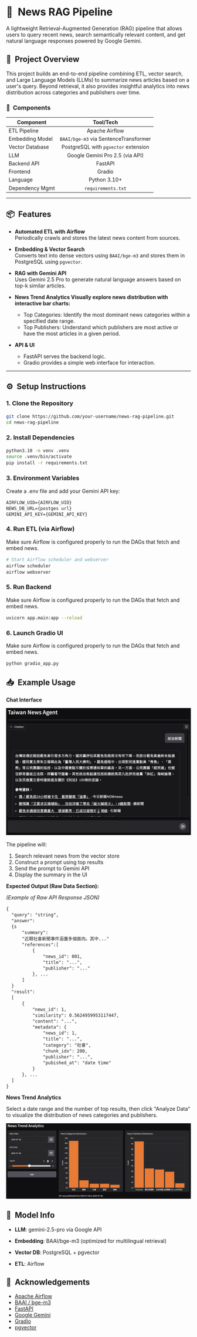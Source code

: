 # 📰 &nbsp;News RAG Pipeline

A lightweight Retrieval-Augmented Generation (RAG) pipeline that allows users to query recent news, search semantically relevant content, and get natural language responses powered by Google Gemini.

## 🚀 &nbsp;Project Overview

This project builds an end-to-end pipeline combining ETL, vector search, and Large Language Models (LLMs) to summarize news articles based on a user's query. Beyond retrieval, it also provides insightful analytics into news distribution across categories and publishers over time.

### 🔧 &nbsp;Components

| Component        | Tool/Tech                         |
|----------------|:---------------------------------:|
| ETL Pipeline     | Apache Airflow                    |
| Embedding Model  | `BAAI/bge-m3` via SentenceTransformer |
| Vector Database  | PostgreSQL with `pgvector` extension |
| LLM              | Google Gemini Pro 2.5 (via API)   |
| Backend API      | FastAPI                          |
| Frontend         | Gradio                           |
| Language         | Python 3.10+                     |
| Dependency Mgmt  | `requirements.txt`               |

---

## 📦 &nbsp;Features

- **Automated ETL with Airflow**  
  Periodically crawls and stores the latest news content from sources.

- **Embedding & Vector Search**  
  Converts text into dense vectors using `BAAI/bge-m3` and stores them in PostgreSQL using `pgvector`.

- **RAG with Gemini API**  
  Uses Gemini 2.5 Pro to generate natural language answers based on top-k similar articles.

- **News Trend Analytics Visually explore news distribution with interactive bar charts:**
  - Top Categories: Identify the most dominant news categories within a specified date range.
  - Top Publishers: Understand which publishers are most active or have the most articles in a given period.

- **API & UI**  
  - FastAPI serves the backend logic.  
  - Gradio provides a simple web interface for interaction.

---

## ⚙️ &nbsp;Setup Instructions

### 1. Clone the Repository

```bash
git clone https://github.com/your-username/news-rag-pipeline.git
cd news-rag-pipeline
```

### 2. Install Dependencies

```bash
python3.10 -m venv .venv
source .venv/bin/activate
pip install -r requirements.txt
```

###  3. Environment Variables

Create a .env file and add your Gemini API key:

```env
AIRFLOW_UID={AIRFLOW_UID}
NEWS_DB_URL={postges url}
GEMINI_API_KEY={GEMINI_API_KEY}
```

### 4. Run ETL (via Airflow)

Make sure Airflow is configured properly to run the DAGs that fetch and embed news.

```bash
# Start Airflow scheduler and webserver
airflow scheduler
airflow webserver
```

### 5. Run Backend

Make sure Airflow is configured properly to run the DAGs that fetch and embed news.

```bash
uvicorn app.main:app --reload
```

### 6. Launch Gradio UI

Make sure Airflow is configured properly to run the DAGs that fetch and embed news.

```bash
python gradio_app.py
```

## 📥 &nbsp;Example Usage

**Chat Interface**

![_Example Chatbox Section:_](images/ai_chat_box.png)

The pipeline will:
1.	Search relevant news from the vector store
2.	Construct a prompt using top results
3.	Send the prompt to Gemini API
4.	Display the summary in the UI

**Expected Output (Raw Data Section):**

_(Example of Raw API Response JSON)_

```
{
  "query": "string",
  "answer":
  {s
      "summary":
      "近期社會新聞事件涵蓋多個面向。其中..."
      "references":[
          {
              "news_id": 001,
              "title": "...",
              "publisher": "..."
          }, ...
      ]
  }
  "result":
  [
      {
          "news_id": 1,
          "similarity": 0.5624959953117447,
          "content": "...",
          "metadata": {
              "news_id": 1,
              "title": "...",
              "category": "社會",
              "chunk_idx": 200,
              "publisher": "...",
              "pubished_at": "date time"
          }
      }, ...
  ]
}
```

**News Trend Analytics**

Select a date range and the number of top results, then click "Analyze Data" to visualize the distribution of news categories and publishers.

![_Example Screenshot of Analytics Section:_](images/new_analytics_trend.png)


## 🧠 &nbsp;Model Info

- **LLM**: gemini-2.5-pro via Google API

- **Embedding**: BAAI/bge-m3 (optimized for multilingual retrieval)

- **Vector DB**: PostgreSQL + pgvector 

- **ETL**: Airflow

## 🙌 &nbsp;Acknowledgements
- [Apache Airflow](https://airflow.apache.org/)
- [BAAI / bge-m3](https://huggingface.co/BAAI/bge-m3)
- [FastAPI](https://fastapi.tiangolo.com/)
- [Google Gemini](https://ai.google.dev/)
- [Gradio](https://www.gradio.app/)
- [pgvector](https://github.com/pgvector/pgvector)






